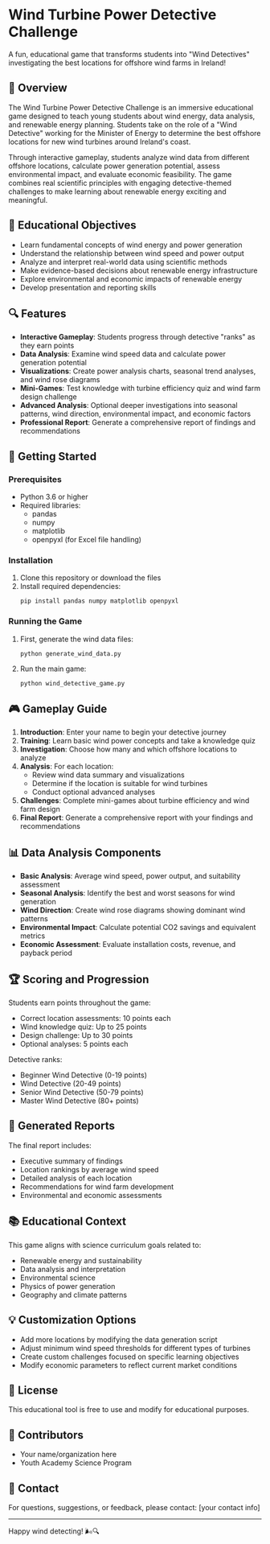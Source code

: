 # Wind Turbine Power Detective Challenge

A fun, educational game that transforms students into "Wind Detectives" investigating the best locations for offshore wind farms in Ireland!

## 🌊 Overview

The Wind Turbine Power Detective Challenge is an immersive educational game designed to teach young students about wind energy, data analysis, and renewable energy planning. Students take on the role of a "Wind Detective" working for the Minister of Energy to determine the best offshore locations for new wind turbines around Ireland's coast.

Through interactive gameplay, students analyze wind data from different offshore locations, calculate power generation potential, assess environmental impact, and evaluate economic feasibility. The game combines real scientific principles with engaging detective-themed challenges to make learning about renewable energy exciting and meaningful.

## 🎯 Educational Objectives

- Learn fundamental concepts of wind energy and power generation
- Understand the relationship between wind speed and power output
- Analyze and interpret real-world data using scientific methods
- Make evidence-based decisions about renewable energy infrastructure
- Explore environmental and economic impacts of renewable energy
- Develop presentation and reporting skills

## 🔍 Features

- **Interactive Gameplay**: Students progress through detective "ranks" as they earn points
- **Data Analysis**: Examine wind speed data and calculate power generation potential
- **Visualizations**: Create power analysis charts, seasonal trend analyses, and wind rose diagrams
- **Mini-Games**: Test knowledge with turbine efficiency quiz and wind farm design challenge
- **Advanced Analysis**: Optional deeper investigations into seasonal patterns, wind direction, environmental impact, and economic factors
- **Professional Report**: Generate a comprehensive report of findings and recommendations

## 🚀 Getting Started

### Prerequisites

- Python 3.6 or higher
- Required libraries:
  - pandas
  - numpy
  - matplotlib
  - openpyxl (for Excel file handling)

### Installation

1. Clone this repository or download the files
2. Install required dependencies:
   ```
   pip install pandas numpy matplotlib openpyxl
   ```

### Running the Game

1. First, generate the wind data files:
   ```
   python generate_wind_data.py
   ```

2. Run the main game:
   ```
   python wind_detective_game.py
   ```

## 🎮 Gameplay Guide

1. **Introduction**: Enter your name to begin your detective journey
2. **Training**: Learn basic wind power concepts and take a knowledge quiz
3. **Investigation**: Choose how many and which offshore locations to analyze
4. **Analysis**: For each location:
   - Review wind data summary and visualizations
   - Determine if the location is suitable for wind turbines
   - Conduct optional advanced analyses
5. **Challenges**: Complete mini-games about turbine efficiency and wind farm design
6. **Final Report**: Generate a comprehensive report with your findings and recommendations

## 📊 Data Analysis Components

- **Basic Analysis**: Average wind speed, power output, and suitability assessment
- **Seasonal Analysis**: Identify the best and worst seasons for wind generation
- **Wind Direction**: Create wind rose diagrams showing dominant wind patterns
- **Environmental Impact**: Calculate potential CO2 savings and equivalent metrics
- **Economic Assessment**: Evaluate installation costs, revenue, and payback period

## 🏆 Scoring and Progression

Students earn points throughout the game:
- Correct location assessments: 10 points each
- Wind knowledge quiz: Up to 25 points
- Design challenge: Up to 30 points
- Optional analyses: 5 points each

Detective ranks:
- Beginner Wind Detective (0-19 points)
- Wind Detective (20-49 points)
- Senior Wind Detective (50-79 points)
- Master Wind Detective (80+ points)

## 📑 Generated Reports

The final report includes:
- Executive summary of findings
- Location rankings by average wind speed
- Detailed analysis of each location
- Recommendations for wind farm development
- Environmental and economic assessments

## 📚 Educational Context

This game aligns with science curriculum goals related to:
- Renewable energy and sustainability
- Data analysis and interpretation
- Environmental science
- Physics of power generation
- Geography and climate patterns

## 💡 Customization Options

- Add more locations by modifying the data generation script
- Adjust minimum wind speed thresholds for different types of turbines
- Create custom challenges focused on specific learning objectives
- Modify economic parameters to reflect current market conditions

## 📝 License

This educational tool is free to use and modify for educational purposes.

## 👥 Contributors

- Your name/organization here
- Youth Academy Science Program

## 📧 Contact

For questions, suggestions, or feedback, please contact: [your contact info]

---

Happy wind detecting! 🌬️🔍

